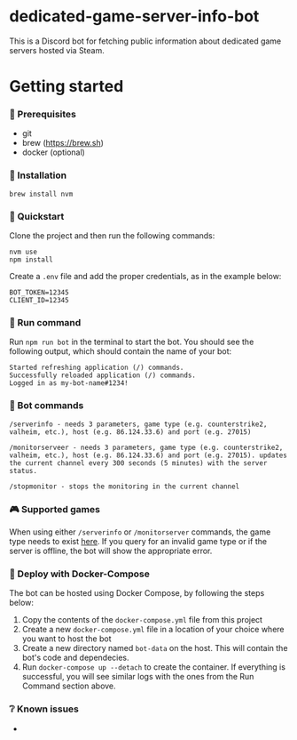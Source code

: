 # dedicated-game-server-info-bot
This is a Discord bot for fetching public information about dedicated game servers hosted via Steam.

# Getting started

### 💼 Prerequisites

- git
- brew (https://brew.sh)
- docker (optional)

### 🔧 Installation

```
brew install nvm
```

### 🧭 Quickstart

Clone the project and then run the following commands:

```
nvm use
npm install
```

Create a `.env` file and add the proper credentials, as in the example below:

```
BOT_TOKEN=12345
CLIENT_ID=12345
```

### 🔎 Run command

Run `npm run bot` in the terminal to start the bot. You should see the following output, which should contain the name of your bot:

```
Started refreshing application (/) commands.
Successfully reloaded application (/) commands.
Logged in as my-bot-name#1234!
```

### 📝 Bot commands

```
/serverinfo - needs 3 parameters, game type (e.g. counterstrike2, valheim, etc.), host (e.g. 86.124.33.6) and port (e.g. 27015)

/monitorserveer - needs 3 parameters, game type (e.g. counterstrike2, valheim, etc.), host (e.g. 86.124.33.6) and port (e.g. 27015). updates the current channel every 300 seconds (5 minutes) with the server status.

/stopmonitor - stops the monitoring in the current channel
```

### 🎮 Supported games

When using either `/serverinfo` or `/monitorserver` commands, the game type needs to exist [here](https://github.com/gamedig/node-gamedig/blob/HEAD/GAMES_LIST.md). If you query for an invalid game type or if the server is offline, the bot will show the appropriate error.

### 🐳 Deploy with Docker-Compose

The bot can be hosted using Docker Compose, by following the steps below:

1. Copy the contents of the `docker-compose.yml` file from this project
2. Create a new `docker-compose.yml` file in a location of your choice where you want to host the bot
3. Create a new directory named `bot-data` on the host. This will contain the bot's code and dependecies.
4. Run `docker-compose up --detach` to create the container. If everything is successful, you will see similar logs with the ones from the Run Command section above.

### ❔ Known issues

-
